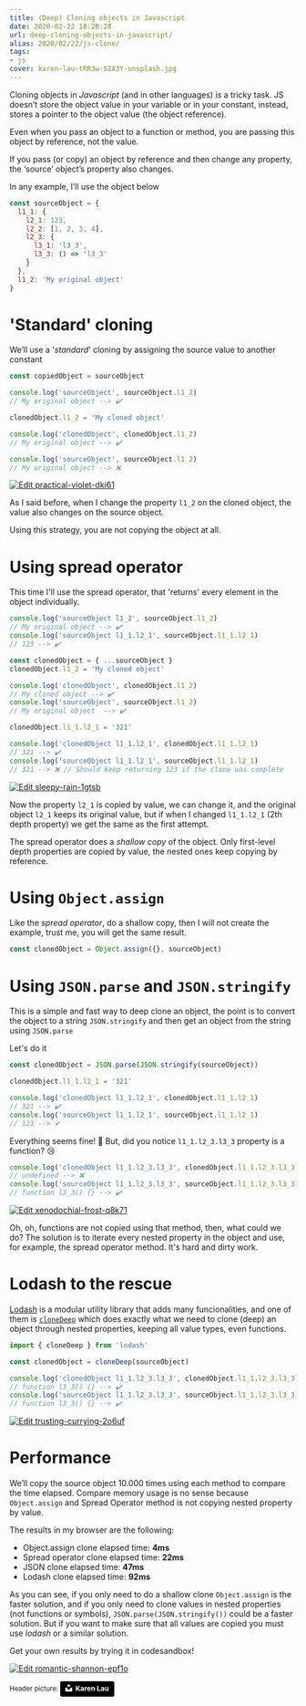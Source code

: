 ```yaml
---
title: (Deep) Cloning objects in Javascript
date: 2020-02-22 18:28:28
url: deep-cloning-objects-in-javascript/
alias: 2020/02/22/js-clone/
tags:
- js
cover: karen-lau-tRR3w-S2A3Y-unsplash.jpg
---
```


Cloning objects in _Javascript_ (and in other languages) is a tricky task. JS doesn’t store the object value in your variable or in your constant, instead, stores a pointer to the object value (the object reference).

Even when you pass an object to a function or method, you are passing this object by reference, not the value.

If you pass (or copy) an object by reference and then change any property, the ‘source’ object’s property also changes.

In any example, I’ll use the object below
```js
const sourceObject = {
  l1_1: {
    l2_1: 123,
    l2_2: [1, 2, 3, 4],
    l2_3: {
      l3_1: 'l3_3',
      l3_3: () => 'l3_3'
    }
  },
  l1_2: 'My original object'
} 
```

# 'Standard' cloning
We’ll use a '_standard_' cloning by assigning the source value to another constant

```js
const copiedObject = sourceObject

console.log('sourceObject', sourceObject.l1_2)
// My original object --> ✔️

clonedObject.l1_2 = 'My cloned object'

console.log('clonedObject', clonedObject.l1_2)
// My original object --> ✔️

console.log('sourceObject', sourceObject.l1_2)
// My original object --> ❌
```
[![Edit practical-violet-dki61](https://codesandbox.io/static/img/play-codesandbox.svg)](https://codesandbox.io/s/practical-violet-dki61?fontsize=14&hidenavigation=1&theme=dark)

As I said before, when I change the property `l1_2` on the cloned object, the value also changes on the source object.

Using this strategy, you are not copying the object at all.

# Using spread operator
This time I'll use the spread operator, that 'returns' every element in the object individually.

```js
console.log('sourceObject l1_2', sourceObject.l1_2)
// My original object --> ✔️
console.log('sourceObject l1_1.l2_1', sourceObject.l1_1.l2_1)
// 123 --> ✔️

const clonedObject = { ...sourceObject }
clonedObject.l1_2 = 'My cloned object'

console.log('clonedObject', clonedObject.l1_2)
// My cloned object --> ✔️
console.log('sourceObject', sourceObject.l1_2)
// My original object  --> ✔️

clonedObject.l1_1.l2_1 = '321'

console.log('clonedObject l1_1.l2_1', clonedObject.l1_1.l2_1)
// 321 --> ✔️
console.log('sourceObject l1_1.l2_1', sourceObject.l1_1.l2_1)
// 321 --> ❌️ // Should keep returning 123 if the clone was complete
```
[![Edit sleepy-rain-1gtsb](https://codesandbox.io/static/img/play-codesandbox.svg)](https://codesandbox.io/s/sleepy-rain-1gtsb?expanddevtools=1&fontsize=14&hidenavigation=1&theme=dark)


Now the property `l2_1` is copied by value, we can change it, and the original object `l2_1` keeps its original value, but if when I changed `l1_1.l2_1` (2th depth property) we get the same as the first attempt.

The spread operator does a _shallow copy_ of the object. Only first-level depth properties are copied by value, the nested ones keep copying by reference.

# Using `Object.assign`

Like the _spread operator_, do a shallow copy, then I will not create the example, trust me, you will get the same result. 
```js
const clonedObject = Object.assign({}, sourceObject)
```

# Using `JSON.parse` and `JSON.stringify`
This is a simple and fast way to deep clone an object, the point is to convert the object to a string `JSON.stringify` and then get an object from the string using `JSON.parse`

Let's do it

```js
const clonedObject = JSON.parse(JSON.stringify(sourceObject))

clonedObject.l1_1.l2_1 = '321'

console.log('clonedObject l1_1.l2_1', clonedObject.l1_1.l2_1)
// 321 --> ✔️
console.log('sourceObject l1_1.l2_1', sourceObject.l1_1.l2_1)
// 123 --> ✔
```

Everything seems fine! :tada: 
But, did you notice `l1_1.l2_3.l3_3` property is a function? :cry:

```js
console.log('clonedObject l1_1.l2_3.l3_3', clonedObject.l1_1.l2_3.l3_3)
// undefined --> ❌️
console.log('sourceObject l1_1.l2_3.l3_3', sourceObject.l1_1.l2_3.l3_3)
// function l3_3() {} --> ✔️
```

[![Edit xenodochial-frost-q8k71](https://codesandbox.io/static/img/play-codesandbox.svg)](https://codesandbox.io/s/xenodochial-frost-q8k71?expanddevtools=1&fontsize=14&hidenavigation=1&theme=dark)

Oh, oh, functions are not copied using that method, then, what could we do? The solution is to iterate every nested property in the object and use, for example, the spread operator method. It's hard and dirty work.

# Lodash to the rescue

[Lodash](https://lodash.com/) is a modular utility library that adds many funcionalities, and one of them is [`cloneDeep`](https://lodash.com/docs/4.17.15#cloneDeep) which does exactly what we need to clone (deep) an object through nested properties, keeping all value types, even functions.

```js
import { cloneDeep } from 'lodash'

const clonedObject = cloneDeep(sourceObject)

console.log('clonedObject l1_1.l2_3.l3_3', clonedObject.l1_1.l2_3.l3_3)
// function l3_3() {} --> ✔️
console.log('sourceObject l1_1.l2_3.l3_3', sourceObject.l1_1.l2_3.l3_3)
// function l3_3() {} --> ✔️
```

[![Edit trusting-currying-2o6uf](https://codesandbox.io/static/img/play-codesandbox.svg)](https://codesandbox.io/s/trusting-currying-2o6uf?expanddevtools=1&fontsize=14&hidenavigation=1&theme=dark)


# Performance
We’ll copy the source object 10.000 times using each method to compare the time elapsed. Compare memory usage is no sense because `Object.assign` and Spread Operator method is not copying nested property by value.

The results in my browser are the following:

* Object.assign clone elapsed time: **4ms**
* Spread operator clone elapsed time: **22ms**
* JSON clone elapsed time: **47ms**
* Lodash clone elapsed time: **92ms**


As you can see, if you only need to do a shallow clone `Object.assign` is the faster solution, and if you only need to clone values in nested properties (not functions or symbols), `JSON.parse(JSON.stringify())` could be a faster solution. But if you want to make sure that all values are copied you must use _lodash_ or a similar solution.

Get your own results by trying it in codesandbox!

[![Edit romantic-shannon-epf1o](https://codesandbox.io/static/img/play-codesandbox.svg)](https://codesandbox.io/s/romantic-shannon-epf1o?expanddevtools=1&fontsize=14&hidenavigation=1&theme=dark)

<small>
Header picture: <a style="background-color:black;color:white;text-decoration:none;padding:4px 6px;font-family:-apple-system, BlinkMacSystemFont, &quot;San Francisco&quot;, &quot;Helvetica Neue&quot;, Helvetica, Ubuntu, Roboto, Noto, &quot;Segoe UI&quot;, Arial, sans-serif;font-size:12px;font-weight:bold;line-height:1.2;display:inline-block;border-radius:3px" href="https://unsplash.com/@pic_parlance?utm_medium=referral&amp;utm_campaign=photographer-credit&amp;utm_content=creditBadge" target="_blank" rel="noopener noreferrer" title="Download free do whatever you want high-resolution photos from Karen Lau"><span style="display:inline-block;padding:2px 3px"><svg xmlns="http://www.w3.org/2000/svg" style="height:12px;width:auto;position:relative;vertical-align:middle;top:-2px;fill:white" viewBox="0 0 32 32"><title>unsplash-logo</title><path d="M10 9V0h12v9H10zm12 5h10v18H0V14h10v9h12v-9z"></path></svg></span><span style="display:inline-block;padding:2px 3px">Karen Lau</span></a>
</small>

